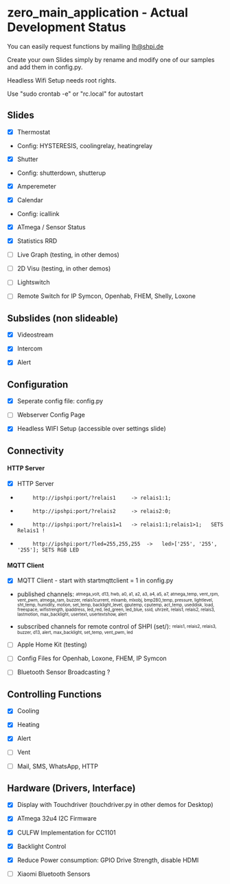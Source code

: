 # zero_main_application - Actual Development Status

You can easily request functions by mailing lh@shpi.de


Create your own Slides simply by rename and modify one of our samples and add them in config.py.  

Headless Wifi Setup needs root rights.

Use "sudo crontab -e" or "rc.local" for autostart

## Slides

- [X] Thermostat

*  Config: HYSTERESIS, coolingrelay, heatingrelay

- [X] Shutter

*  Config: shutterdown, shutterup

- [X] Amperemeter

- [X] Calendar

*  Config: icallink


- [X] ATmega / Sensor Status

- [X] Statistics RRD

- [ ] Live Graph (testing, in other demos)

- [ ] 2D Visu (testing, in other demos)

- [ ] Lightswitch

- [ ] Remote Switch for IP Symcon, Openhab, FHEM, Shelly, Loxone

## Subslides (non slideable)

- [X] Videostream

- [X] Intercom

- [X] Alert


## Configuration

- [X] Seperate config file: config.py

- [ ] Webserver Config Page

- [X] Headless WIFI Setup (accessible over settings slide)

## Connectivity

#### HTTP Server

- [X] HTTP Server

*          http://ipshpi:port/?relais1     -> relais1:1;

*          http://ipshpi:port/?relais2     -> relais2:0;

*          http://ipshpi:port/?relais1=1   -> relais1:1;relais1>1;   SETS Relais1 !

*          http://ipshpi:port/?led=255,255,255  ->   led>['255', '255', '255']; SETS RGB LED
          

#### MQTT Client
- [X] MQTT Client - start with startmqttclient = 1 in config.py

* published channels: <sup><sub>atmega_volt, d13, hwb, a0, a1, a2, a3, a4, a5, a7, atmega_temp, vent_rpm, vent_pwm, atmega_ram, buzzer, relais1current, mlxamb, mlxobj, bmp280_temp, pressure, lightlevel, sht_temp, humidity, motion, set_temp, backlight_level, gputemp, cputemp, act_temp, useddisk, load, freespace, wifistrength, ipaddress, led_red, led_green, led_blue, ssid, uhrzeit, relais1, relais2, relais3, lastmotion, max_backlight, usertext, usertextshow, alert</sub></sup>


* subscribed channels for remote control of SHPI (set/): <sup><sub>relais1, relais2, relais3, buzzer, d13, alert, max_backlight, set_temp, vent_pwm, led</sub></sup>


- [ ] Apple Home Kit (testing)

- [ ] Config Files for Openhab, Loxone, FHEM, IP Symcon

- [ ] Bluetooth Sensor Broadcasting ?

## Controlling Functions

- [X] Cooling

- [X] Heating

- [X] Alert

- [ ] Vent

- [ ] Mail, SMS, WhatsApp, HTTP
## Hardware (Drivers, Interface)


- [X] Display with Touchdriver (touchdriver.py in other demos for Desktop)

- [X] ATmega 32u4 I2C Firmware

- [X] CULFW Implementation for CC1101

- [X] Backlight Control

- [X] Reduce Power consumption: GPIO Drive Strength, disable HDMI


- [ ] Xiaomi Bluetooth Sensors











